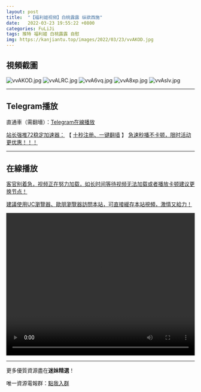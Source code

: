 ```yaml
---
layout: post
title:  "【福利姬视频】白桃露露 纵欲西施"
date:   2022-03-23 19:55:22 +0800
categories: FuLiJi
tags: 推特 福利姬 白桃露露 自慰
img: https://kanjiantu.top/images/2022/03/23/vvAKOD.jpg
---
```



## 視頻截圖

![vvAKOD.jpg](https://kanjiantu.top/images/2022/03/23/vvAKOD.jpg)
![vvALRC.jpg](https://kanjiantu.top/images/2022/03/23/vvALRC.jpg)
![vvA6vq.jpg](https://kanjiantu.top/images/2022/03/23/vvA6vq.jpg)
![vvA8xp.jpg](https://kanjiantu.top/images/2022/03/23/vvA8xp.jpg)
![vvAslv.jpg](https://kanjiantu.top/images/2022/03/23/vvAslv.jpg)

* * *
## Telegram播放

直通車（需翻墻）：[Telegram在線播放](https://t.me/mimeijingxuan/309)

<u>站长强推72稳定加速器：</u> 【 [十秒注册、一键翻墙](https://72vpn.xyz/#/register?code=mimei) 】
<u>  急速秒播不卡顿，限时活动更优惠！！！</u>
* * *
## 在線播放
<u>客官别着急，视频正在努力加载，如长时间等待视频无法加载或者播放卡顿建议更换节点！</u>

<u>建議使用UC瀏覽器、歐朋瀏覽器訪問本站，可直接緩存本站視頻，激情又給力！</u>
<center><video src="https://cdn.publer.io/uploads/videos/6245e565db279736bfa8073c/d83dcb7c0611c64c2f6efaeb6b5bf1e7.mp4" width="100%" height="380px" controls="controls"></video></center>


* * *
更多優質資源盡在**迷妹精選**！

唯一資源電報群：[點我入群](https://t.me/mimeijingxuan)


